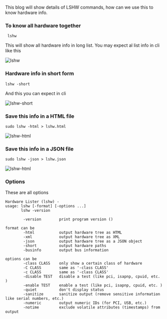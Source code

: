 This blog will show details of LSHW commands, how can we use this to know hardware info.

### To know all hardware together

``` lshw```

This will show all hardware info in long list. You may expect al list info in cli like this

![lshw](/images/linux/popular-commands/lshw.JPG)

### Hardware info in short form

```lshw -short```

And this you can expect in cli

![lshw-short](/images/linux/popular-commands/lshw-short.JPG)

### Save this info in a HTML file 

```sudo lshw -html > lshw.html```

![lshw-html](/images/linux/popular-commands/lshw-html.JPG)


### Save this info in a JSON file

```sudo lshw -json > lshw.json```

![lshw-html](/images/linux/popular-commands/lshw-html.JPG)

### Options 
These are all options 

```
Hardware Lister (lshw) -
usage: lshw [-format] [-options ...]
       lshw -version

        -version        print program version ()

format can be
        -html           output hardware tree as HTML
        -xml            output hardware tree as XML
        -json           output hardware tree as a JSON object
        -short          output hardware paths
        -businfo        output bus information

options can be
        -class CLASS    only show a certain class of hardware
        -C CLASS        same as '-class CLASS'
        -c CLASS        same as '-class CLASS'
        -disable TEST   disable a test (like pci, isapnp, cpuid, etc. )
        -enable TEST    enable a test (like pci, isapnp, cpuid, etc. )
        -quiet          don't display status
        -sanitize       sanitize output (remove sensitive information like serial numbers, etc.)
        -numeric        output numeric IDs (for PCI, USB, etc.)
        -notime         exclude volatile attributes (timestamps) from output

```